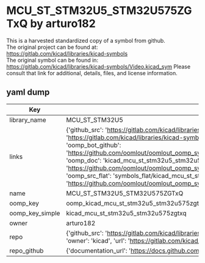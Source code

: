 # MCU_ST_STM32U5_STM32U575ZGTxQ by arturo182  
This is a harvested standardized copy of a symbol from github.  
The original project can be found at:  
https://gitlab.com/kicad/libraries/kicad-symbols  
The original symbol can be found in:
https://gitlab.com/kicad/libraries/kicad-symbols/Video.kicad_sym
Please consult that link for additional, details, files, and license information.  
## yaml dump  
| Key | Value |  
| --- | --- |  
| library_name | MCU_ST_STM32U5 |  
| links | {'github_src': 'https://gitlab.com/kicad/libraries/kicad-symbols/Video.kicad_sym', 'github_src_repo': 'https://gitlab.com/kicad/libraries/kicad-symbols', 'oomp_bot': 'kicad_mcu_st_stm32u5_stm32u575zgtxq/working', 'oomp_bot_github': 'https://github.com/oomlout/oomlout_oomp_symbol_bot/tree/main/kicad_mcu_st_stm32u5_stm32u575zgtxq/working', 'oomp_doc': 'kicad_mcu_st_stm32u5_stm32u575zgtxq/working', 'oomp_doc_github': 'https://github.com/oomlout/oomlout_oomp_symbol_doc/tree/main/kicad_mcu_st_stm32u5_stm32u575zgtxq/working', 'oomp_src_flat': 'symbols_flat/kicad_mcu_st_stm32u5_stm32u575zgtxq/working', 'oomp_src_flat_github': 'https://github.com/oomlout/oomlout_oomp_symbol_src/tree/main/kicad_mcu_st_stm32u5_stm32u575zgtxq/working'} |  
| name | MCU_ST_STM32U5_STM32U575ZGTxQ |  
| oomp_key | oomp_kicad_mcu_st_stm32u5_stm32u575zgtxq |  
| oomp_key_simple | kicad_mcu_st_stm32u5_stm32u575zgtxq |  
| owner | arturo182 |  
| repo | {'github_src': 'https://gitlab.com/kicad/libraries/kicad-symbols/Video.kicad_sym', 'name': 'libraries/kicad-symbols', 'owner': 'kicad', 'url': 'https://gitlab.com/kicad/libraries/kicad-symbols'} |  
| repo_github | {'documentation_url': 'https://docs.github.com/rest/repos/repos#get-a-repository', 'message': 'Not Found'} |  

